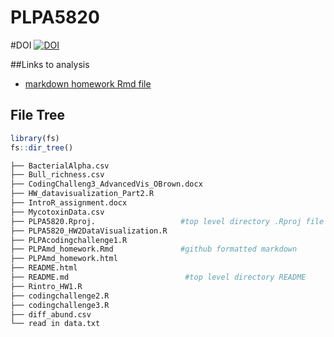 # PLPA5820

#DOI
[![DOI](https://zenodo.org/badge/924832761.svg)](https://doi.org/10.5281/zenodo.14933906)

##Links to analysis 

- [markdown homework Rmd file](PLPAmd_homework.Rmd)

## File Tree

``` r
library(fs)
fs::dir_tree()
```

``` bash
├── BacterialAlpha.csv
├── Bull_richness.csv
├── CodingChalleng3_AdvancedVis_OBrown.docx
├── HW_datavisualization_Part2.R
├── IntroR_assignment.docx
├── MycotoxinData.csv
├── PLPA5820.Rproj.                   #top level directory .Rproj file = working directory
├── PLPA5820_HW2DataVisualization.R
├── PLPAcodingchallenge1.R
├── PLPAmd_homework.Rmd               #github formatted markdown
├── PLPAmd_homework.html
├── README.html
├── README.md                          #top level directory README
├── Rintro_HW1.R
├── codingchallenge2.R
├── codingchallenge3.R
├── diff_abund.csv
└── read in data.txt

```